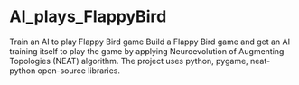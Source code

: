 # AI_plays_FlappyBird
Train an AI to play Flappy Bird game
Build a Flappy Bird game and get an AI training itself to play the game by applying Neuroevolution of Augmenting Topologies (NEAT) algorithm. The project uses python, pygame, neat-python open-source libraries.
